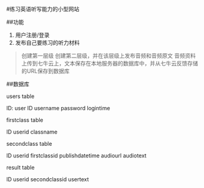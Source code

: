 #练习英语听写能力的小型网站

##功能

1. 用户注册/登录
2. 发布自己要练习的听力材料
>创建第一层级
>创建第二层级，并在该层级上发布音频和音频原文
>音频资料上传到七牛云上，文本保存在本地服务器的数据库中，并从七牛云反馈存储的URL保存到数据库

##数据库

users table

ID: user ID
username
password
logintime

firstclass table

ID
userid
classname

secondclass table

ID
userid
firstclassid
publishdatetime
audiourl
audiotext

result table

ID
userid
secondclassid
usertext

